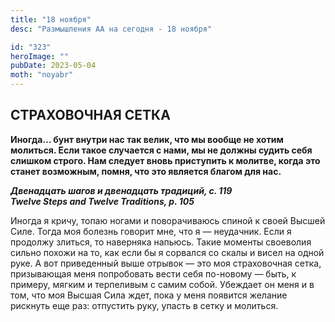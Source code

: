 ```yaml
---
title: "18 ноября"
desc: "Размышления АА на сегодня - 18 ноября"

id: "323"
heroImage: ""
pubDate: 2023-05-04
moth: "noyabr"
---
```


## СТРАХОВОЧНАЯ СЕТКА

**Иногда… бунт внутри нас так велик, что мы вообще не хотим молиться. Если
такое случается с нами, мы не должны судить себя слишком строго. Нам следует
вновь приступить к молитве, когда это станет возможным, помня, что это
является благом для нас.**

**_Двенадцать шагов и двенадцать традиций, с. 119  
Twelve Steps and Twelve Traditions, p. 105_**

Иногда я кричу, топаю ногами и поворачиваюсь спиной к своей Высшей Силе. Тогда
моя болезнь говорит мне, что я — неудачник. Если я продолжу злиться, то
наверняка напьюсь. Такие моменты своеволия сильно похожи на то, как если бы я
сорвался со скалы и висел на одной руке. А вот приведенный выше отрывок — это
моя страховочная сетка, призывающая меня попробовать вести себя по-новому —
быть, к примеру, мягким и терпеливым с самим собой. Убеждает он меня и в том,
что моя Высшая Сила ждет, пока у меня появится желание рискнуть еще раз:
отпустить руку, упасть в сетку и молиться.
